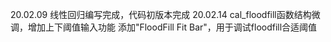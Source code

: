 20.02.09 线性回归编写完成，代码初版本完成
20.02.14 cal_floodfill函数结构微调，增加上下阈值输入功能
         添加"FloodFill Fit Bar"，用于调试floodfill合适阈值
         